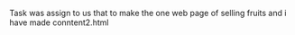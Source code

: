 Task was assign to us that to make the one web page of selling fruits and i have made conntent2.html 

